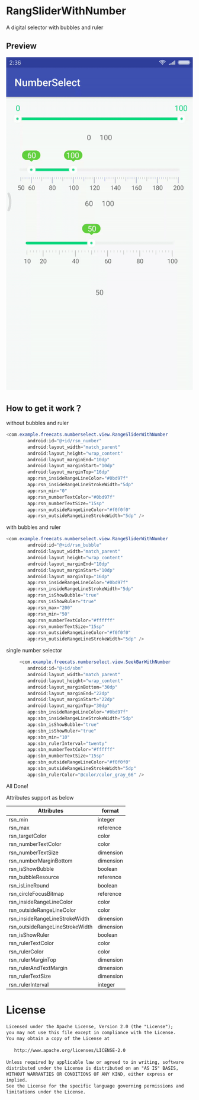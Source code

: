﻿# RangSliderWithNumber
A digital selector with bubbles and ruler

## Preview ##
![preview](https://github.com/freecats/Resources/blob/master/NumberSelect.gif)
## How to get it work？ ##

without bubbles and ruler

```java
<com.example.freecats.numberselect.view.RangeSliderWithNumber
        android:id="@+id/rsn_number"
        android:layout_width="match_parent"
        android:layout_height="wrap_content"
        android:layout_marginEnd="10dp"
        android:layout_marginStart="10dp"
        android:layout_marginTop="16dp"
        app:rsn_insideRangeLineColor="#0bd97f"
        app:rsn_insideRangeLineStrokeWidth="5dp"
        app:rsn_min="0"
        app:rsn_numberTextColor="#0bd97f"
        app:rsn_numberTextSize="15sp"
        app:rsn_outsideRangeLineColor="#f0f0f0"
        app:rsn_outsideRangeLineStrokeWidth="5dp" />
```

with bubbles and ruler

```java
<com.example.freecats.numberselect.view.RangeSliderWithNumber
        android:id="@+id/rsn_bubble"
        android:layout_width="match_parent"
        android:layout_height="wrap_content"
        android:layout_marginEnd="10dp"
        android:layout_marginStart="10dp"
        android:layout_marginTop="16dp"
        app:rsn_insideRangeLineColor="#0bd97f"
        app:rsn_insideRangeLineStrokeWidth="5dp"
        app:rsn_isShowBubble="true"
        app:rsn_isShowRuler="true"
        app:rsn_max="200"
        app:rsn_min="50"
        app:rsn_numberTextColor="#ffffff"
        app:rsn_numberTextSize="15sp"
        app:rsn_outsideRangeLineColor="#f0f0f0"
        app:rsn_outsideRangeLineStrokeWidth="5dp" />
```


single number selector

```java
     <com.example.freecats.numberselect.view.SeekBarWithNumber
        android:id="@+id/sbn"
        android:layout_width="match_parent"
        android:layout_height="wrap_content"
        android:layout_marginBottom="30dp"
        android:layout_marginEnd="22dp"
        android:layout_marginStart="22dp"
        android:layout_marginTop="30dp"
        app:sbn_insideRangeLineColor="#0bd97f"
        app:sbn_insideRangeLineStrokeWidth="5dp"
        app:sbn_isShowBubble="true"
        app:sbn_isShowRuler="true"
        app:sbn_min="10"
        app:sbn_rulerInterval="twenty"
        app:sbn_numberTextColor="#ffffff"
        app:sbn_numberTextSize="15sp"
        app:sbn_outsideRangeLineColor="#f0f0f0"
        app:sbn_outsideRangeLineStrokeWidth="5dp"
        app:sbn_rulerColor="@color/color_gray_66" />
```
All Done!

Attributes support as below

Attributes                      | format 
------------                    | -------------
 rsn_min                        | integer 
 rsn_max                        | reference 
 rsn_targetColor                | color  
 rsn_numberTextColor            | color 
 rsn_numberTextSize             | dimension 
 rsn_numberMarginBottom         | dimension 
 rsn_isShowBubble               | boolean  
 rsn_bubbleResource             | reference 
 rsn_isLineRound                | boolean 
 rsn_circleFocusBitmap          | reference 
 rsn_insideRangeLineColor       | color 
 rsn_outsideRangeLineColor      | color 
 rsn_insideRangeLineStrokeWidth | dimension 
 rsn_outsideRangeLineStrokeWidth| dimension 
 rsn_isShowRuler                | boolean 
 rsn_rulerTextColor             | color 
 rsn_rulerColor                 | color 
 rsn_rulerMarginTop             | dimension 
 rsn_rulerAndTextMargin         | dimension 
 rsn_rulerTextSize              | dimension 
 rsn_rulerInterval              | integer 


# License



    Licensed under the Apache License, Version 2.0 (the "License");
    you may not use this file except in compliance with the License.
    You may obtain a copy of the License at

       http://www.apache.org/licenses/LICENSE-2.0

    Unless required by applicable law or agreed to in writing, software
    distributed under the License is distributed on an "AS IS" BASIS,
    WITHOUT WARRANTIES OR CONDITIONS OF ANY KIND, either express or implied.
    See the License for the specific language governing permissions and
    limitations under the License.
